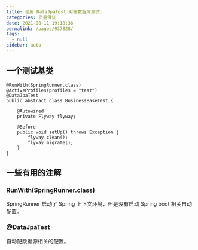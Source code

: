 ```yaml
---
title: 使用 DataJpaTest 对接数据库测试
categories: 质量保证
date: 2021-08-11 19:18:36
permalink: /pages/937828/
tags: 
  - null
sidebar: auto
---
```


## 一个测试基类


```
@RunWith(SpringRunner.class)
@ActiveProfiles(profiles = "test")
@DataJpaTest
public abstract class BusinessBaseTest {

    @Autowired
    private Flyway flyway;

    @Before
    public void setUp() throws Exception {
        flyway.clean();
        flyway.migrate();
    }
}
```

## 一些有用的注解

### RunWith(SpringRunner.class)

SpringRunner 启动了 Spring 上下文环境，但是没有启动 Spring boot 相关自动配置。


### @DataJpaTest

自动配数据源相关的配置。

